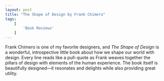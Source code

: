 ```yaml
---
layout: post
title: "The Shape of Design by Frank Chimero"
tags:
    [
        'Book Reviews'
    ]
---
```


Frank Chimero is one of my favorite designers, and _The Shape of Design_ is a wonderful, introspective little book about how we shape our world with design. Every line reads like a pull-quote as Frank weaves together the pillars of design with elements of the human experience. The book itself is beautifully designed&mdash;it resonates and delights while also providing great utility.
